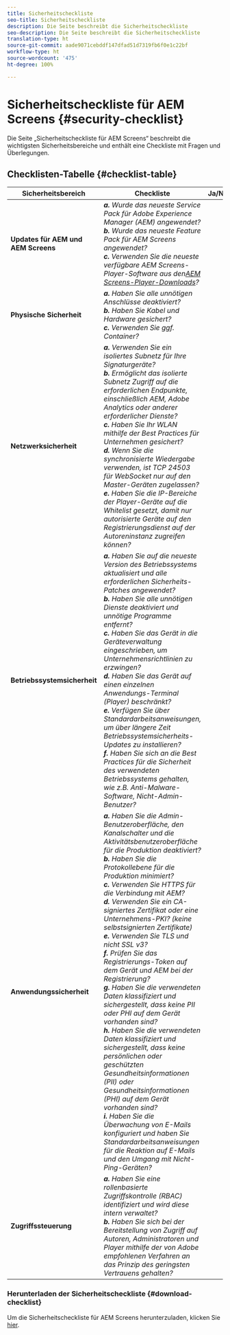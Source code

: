```yaml
---
title: Sicherheitscheckliste
seo-title: Sicherheitscheckliste
description: Die Seite beschreibt die Sicherheitscheckliste
seo-description: Die Seite beschreibt die Sicherheitscheckliste
translation-type: ht
source-git-commit: aade9071cebddf147dfad51d7319fb6f0e1c22bf
workflow-type: ht
source-wordcount: '475'
ht-degree: 100%

---
```



# Sicherheitscheckliste für AEM Screens  {#security-checklist}

Die Seite „Sicherheitscheckliste für AEM Screens“ beschreibt die wichtigsten Sicherheitsbereiche und enthält eine Checkliste mit Fragen und Überlegungen.

## Checklisten-Tabelle {#checklist-table}

| **Sicherheitsbereich** | **Checkliste** | **Ja/Nein/k. A.** |
|---|---|---|
| **Updates für AEM und AEM Screens** | ***a.*** *Wurde das neueste Service Pack für Adobe Experience Manager (AEM) angewendet?* <br>***b.*** *Wurde das neueste Feature Pack für AEM Screens angewendet?*<br>***c.*** *Verwenden Sie die neueste verfügbare AEM Screens-Player-Software aus den[AEM Screens-Player-Downloads](https://download.macromedia.com/screens/)?* |
| **Physische Sicherheit** | ***a.*** *Haben Sie alle unnötigen Anschlüsse deaktiviert?* <br>***b.*** *Haben Sie Kabel und Hardware gesichert?*<br>***c.*** *Verwenden Sie ggf. Container?* |
| **Netzwerksicherheit** | ***a.*** *Verwenden Sie ein isoliertes Subnetz für Ihre Signaturgeräte?* <br>***b.*** *Ermöglicht das isolierte Subnetz Zugriff auf die erforderlichen Endpunkte, einschließlich AEM, Adobe Analytics oder anderer erforderlicher Dienste?*<br>***c.*** *Haben Sie Ihr WLAN mithilfe der Best Practices für Unternehmen gesichert?* <br>***d.*** *Wenn Sie die synchronisierte Wiedergabe verwenden, ist TCP 24503 für WebSocket nur auf den Master-Geräten zugelassen?*<br>***e.*** *Haben Sie die IP-Bereiche der Player-Geräte auf die Whitelist gesetzt, damit nur autorisierte Geräte auf den Registrierungsdienst auf der Autoreninstanz zugreifen können?* |
| **Betriebssystemsicherheit** | ***a.*** *Haben Sie auf die neueste Version des Betriebssystems aktualisiert und alle erforderlichen Sicherheits-Patches angewendet?* <br>***b.*** *Haben Sie alle unnötigen Dienste deaktiviert und unnötige Programme entfernt?*<br>***c.*** *Haben Sie das Gerät in die Geräteverwaltung eingeschrieben, um Unternehmensrichtlinien zu erzwingen?* <br>***d.*** *Haben Sie das Gerät auf einen einzelnen Anwendungs-Terminal (Player) beschränkt?*<br>***e.*** *Verfügen Sie über Standardarbeitsanweisungen, um über längere Zeit Betriebssystemsicherheits-Updates zu installieren?*<br>***f.*** *Haben Sie sich an die Best Practices für die Sicherheit des verwendeten Betriebssystems gehalten, wie z.B. Anti-Malware-Software, Nicht-Admin-Benutzer?* |
| **Anwendungssicherheit** | ***a.*** *Haben Sie die Admin-Benutzeroberfläche, den Kanalschalter und die Aktivitätsbenutzeroberfläche für die Produktion deaktiviert?* <br>***b.*** *Haben Sie die Protokollebene für die Produktion minimiert?*<br>***c.*** *Verwenden Sie HTTPS für die Verbindung mit AEM?* <br>***d.*** *Verwenden Sie ein CA-signiertes Zertifikat oder eine Unternehmens-PKI? (keine selbstsignierten Zertifikate)*<br>***e.*** *Verwenden Sie TLS und nicht SSL v3?*<br>***f.*** *Prüfen Sie das Registrierungs-Token auf dem Gerät und AEM bei der Registrierung?*<br> ***g.*** *Haben Sie die verwendeten Daten klassifiziert und sichergestellt, dass keine PII oder PHI auf dem Gerät vorhanden sind?*<br> ***h.*** *Haben Sie die verwendeten Daten klassifiziert und sichergestellt, dass keine persönlichen oder geschützten Gesundheitsinformationen (PII) oder Gesundheitsinformationen (PHI) auf dem Gerät vorhanden sind?*<br> ***i.*** *Haben Sie die Überwachung von E-Mails konfiguriert und haben Sie Standardarbeitsanweisungen für die Reaktion auf E-Mails und den Umgang mit Nicht-Ping-Geräten?* |
| **Zugriffssteuerung** | ***a.*** *Haben Sie eine rollenbasierte Zugriffskontrolle (RBAC) identifiziert und wird diese intern verwaltet?* <br>***b.*** *Haben Sie sich bei der Bereitstellung von Zugriff auf Autoren, Administratoren und Player mithilfe der von Adobe empfohlenen Verfahren an das Prinzip des geringsten Vertrauens gehalten?* |

### Herunterladen der Sicherheitscheckliste {#download-checklist}

Um die Sicherheitscheckliste für AEM Screens herunterzuladen, klicken Sie [hier](/help/user-guide/assets/Screens-Security-Checklist.pdf).



